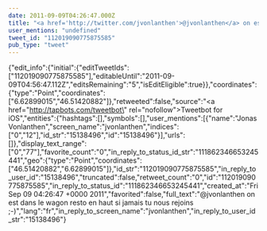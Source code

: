 ```yaml
---
date: 2011-09-09T04:26:47.000Z
title: "<a href='http://twitter.com/jvonlanthen'>@jvonlanthen</a> on est dans le wagon resto en haut si jamais tu nous rejoins ;-)″"
user_mentions: "undefined"
tweet_id: "112019090775875585"
pub_type: "tweet"
---
```

{"edit_info":{"initial":{"editTweetIds":["112019090775875585"],"editableUntil":"2011-09-09T04:56:47.112Z","editsRemaining":"5","isEditEligible":true}},"coordinates":{"type":"Point","coordinates":["6.62899015","46.51420882"]},"retweeted":false,"source":"<a href=\"http://tapbots.com/tweetbot\" rel=\"nofollow\">Tweetbot for iOS</a>","entities":{"hashtags":[],"symbols":[],"user_mentions":[{"name":"Jonas Vonlanthen","screen_name":"jvonlanthen","indices":["0","12"],"id_str":"15138496","id":"15138496"}],"urls":[]},"display_text_range":["0","77"],"favorite_count":"0","in_reply_to_status_id_str":"111862346653245441","geo":{"type":"Point","coordinates":["46.51420882","6.62899015"]},"id_str":"112019090775875585","in_reply_to_user_id":"15138496","truncated":false,"retweet_count":"0","id":"112019090775875585","in_reply_to_status_id":"111862346653245441","created_at":"Fri Sep 09 04:26:47 +0000 2011","favorited":false,"full_text":"@jvonlanthen on est dans le wagon resto en haut si jamais tu nous rejoins ;-)","lang":"fr","in_reply_to_screen_name":"jvonlanthen","in_reply_to_user_id_str":"15138496"}
